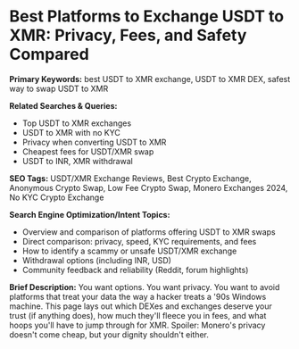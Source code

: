 # Best Platforms to Exchange USDT to XMR: Privacy, Fees, and Safety Compared

**Primary Keywords:** best USDT to XMR exchange, USDT to XMR DEX, safest way to swap USDT to XMR

**Related Searches & Queries:**
- Top USDT to XMR exchanges
- USDT to XMR with no KYC
- Privacy when converting USDT to XMR
- Cheapest fees for USDT/XMR swap
- USDT to INR, XMR withdrawal

**SEO Tags:**
USDT/XMR Exchange Reviews, Best Crypto Exchange, Anonymous Crypto Swap, Low Fee Crypto Swap, Monero Exchanges 2024, No KYC Crypto Exchange

**Search Engine Optimization/Intent Topics:**
- Overview and comparison of platforms offering USDT to XMR swaps
- Direct comparison: privacy, speed, KYC requirements, and fees
- How to identify a scammy or unsafe USDT/XMR exchange
- Withdrawal options (including INR, USD)
- Community feedback and reliability (Reddit, forum highlights)

**Brief Description:**
You want options. You want privacy. You want to avoid platforms that treat your data the way a hacker treats a '90s Windows machine. This page lays out which DEXes and exchanges deserve your trust (if anything does), how much they'll fleece you in fees, and what hoops you'll have to jump through for XMR. Spoiler: Monero's privacy doesn't come cheap, but your dignity shouldn't either.